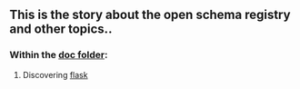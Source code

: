 ## This is the story about the open schema registry and other topics..




### Within the [**doc** folder](/./doc):

1. Discovering [flask](/./doc/flask.md)
